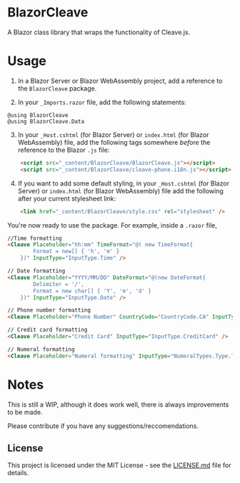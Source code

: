 # BlazorCleave
A Blazor class library that wraps the functionality of Cleave.js.

# Usage

1. In a Blazor Server or Blazor WebAssembly project, add a reference to the `BlazorCleave` package.

2. In your `_Imports.razor` file, add the following statements:

```razor
@using BlazorCleave
@using BlazorCleave.Data
```

3. In your `_Host.cshtml` (for Blazor Server) or `index.html` (for Blazor WebAssembly) file, add the following tags somewhere *before* the reference to the Blazor `.js` file:

```html
    <script src="_content/BlazorCleave/BlazorCleave.js"></script>
    <script src="_content/BlazorCleave/cleave-phone.i18n.js"></script>
```

4. If you want to add some default styling, in your `_Host.cshtml` (for Blazor Server) or `index.html` (for Blazor WebAssembly) file
add the following after your current stylesheet link:

```html
    <link href="_content/BlazorCleave/style.css" rel="stylesheet" />
```

You're now ready to use the package. For example, inside a `.razor` file, 

```html
//Time formatting
<Cleave Placeholder="hh:mm" TimeFormat="@( new TimeFormat{
        Format = new[] { 'h', 'm' }
    })" InputType="InputType.Time" />

// Date formatting
<Cleave Placeholder="YYYY/MM/DD" DateFormat="@(new DateFormat{
        Delimiter = '/',
        Format = new char[] { 'Y', 'm', 'd' }
    })" InputType="InputType.Date" />

// Phone number formatting
<Cleave Placeholder="Phone Number" CountryCode="CountryCode.CA" InputType="InputType.PhoneNumber" />

// Credit card formatting
<Cleave Placeholder="Credit Card" InputType="InputType.CreditCard" />

// Numeral formatting
<Cleave Placeholder="Numeral formatting" InputType="NumeralTypes.Type.Thousand" />
```


# Notes
This is still a WIP, although it does work well, there is always improvements to be made.

Please contribute if you have any suggestions/reccomendations.


## License

This project is licensed under the MIT License - see the [LICENSE.md](LICENSE.md) file for details.


